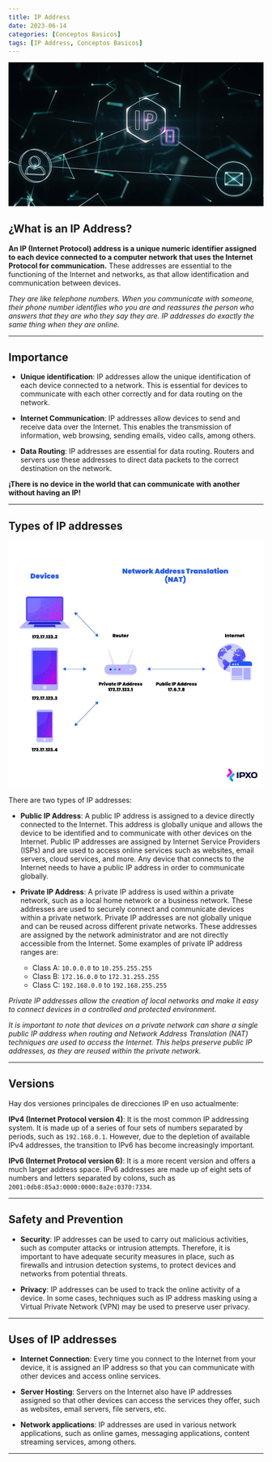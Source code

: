 ```yaml
---
title: IP Address
date: 2023-06-14
categories: [Conceptos Basicos]
tags: [IP Address, Conceptos Basicos]
---
```

![](/assets/img/IP/Ip.jpg)
## ¿What is an IP Address?

**An IP (Internet Protocol) address is a unique numeric identifier assigned to each device connected to a computer network that uses the Internet Protocol for communication.** These addresses are essential to the functioning of the Internet and networks, as that allow identification and communication between devices.

*They are like telephone numbers. When you communicate with someone, their phone number identifies who you are and reassures the person who answers that they are who they say they are. IP addresses do exactly the same thing when they are online.*

---

## Importance

- **Unique identification**: IP addresses allow the unique identification of each device connected to a network. This is essential for devices to communicate with each other correctly and for data routing on the network.

- **Internet Communication**: IP addresses allow devices to send and receive data over the Internet. This enables the transmission of information, web browsing, sending emails, video calls, among others.

- **Data Routing**: IP addresses are essential for data routing. Routers and servers use these addresses to direct data packets to the correct destination on the network.

**¡There is no device in the world that can communicate with another without having an IP!**

---

## Types of IP addresses

![](/assets/img/IP/IPTypes.jpg)

There are two types of IP addresses:

- **Public IP Address**: A public IP address is assigned to a device directly connected to the Internet. This address is globally unique and allows the device to be identified and to communicate with other devices on the Internet. Public IP addresses are assigned by Internet Service Providers (ISPs) and are used to access online services such as websites, email servers, cloud services, and more. Any device that connects to the Internet needs to have a public IP address in order to communicate globally.

- **Private IP Address**: A private IP address is used within a private network, such as a local home network or a business network. These addresses are used to securely connect and communicate devices within a private network. Private IP addresses are not globally unique and can be reused across different private networks. These addresses are assigned by the network administrator and are not directly accessible from the Internet. Some examples of private IP address ranges are:
  - Class A: `10.0.0.0` to `10.255.255.255`
  - Class B: `172.16.0.0` to `172.31.255.255`
  - Class C: `192.168.0.0` to `192.168.255.255`

*Private IP addresses allow the creation of local networks and make it easy to connect devices in a controlled and protected environment.*

*It is important to note that devices on a private network can share a single public IP address when routing and Network Address Translation (NAT) techniques are used to access the Internet. This helps preserve public IP addresses, as they are reused within the private network.*

---

## Versions

Hay dos versiones principales de direcciones IP en uso actualmente:

**IPv4 (Internet Protocol version 4)**: It is the most common IP addressing system. It is made up of a series of four sets of numbers separated by periods, such as `192.168.0.1`. However, due to the depletion of available IPv4 addresses, the transition to IPv6 has become increasingly important.

**IPv6 (Internet Protocol version 6)**: It is a more recent version and offers a much larger address space. IPv6 addresses are made up of eight sets of numbers and letters separated by colons, such as `2001:0db8:85a3:0000:0000:8a2e:0370:7334`.

---
## Safety and Prevention

- **Security**: IP addresses can be used to carry out malicious activities, such as computer attacks or intrusion attempts. Therefore, it is important to have adequate security measures in place, such as firewalls and intrusion detection systems, to protect devices and networks from potential threats.

- **Privacy**: IP addresses can be used to track the online activity of a device. In some cases, techniques such as IP address masking using a Virtual Private Network (VPN) may be used to preserve user privacy.

---

## Uses of IP addresses

- **Internet Connection**: Every time you connect to the Internet from your device, it is assigned an IP address so that you can communicate with other devices and access online services.

- **Server Hosting**: Servers on the Internet also have IP addresses assigned so that other devices can access the services they offer, such as websites, email servers, file servers, etc.

- **Network applications**: IP addresses are used in various network applications, such as online games, messaging applications, content streaming services, among others.

---